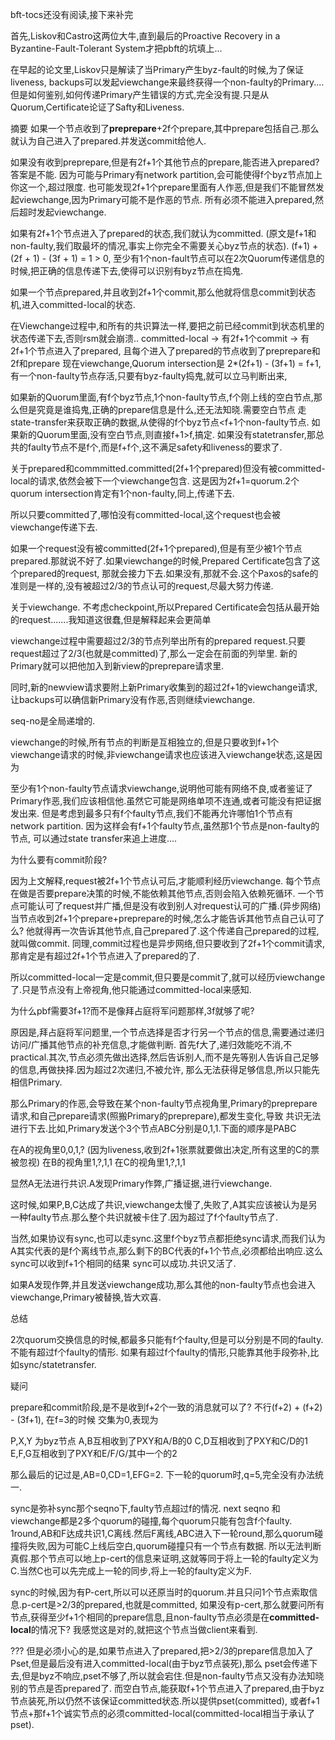 bft-tocs还没有阅读,接下来补完

首先,Liskov和Castro这两位大牛,直到最后的Proactive Recovery in a Byzantine-Fault-Tolerant System才把pbft的坑填上...

在早起的论文里,Liskov只是解读了当Primary产生byz-fault的时候,为了保证liveness,
backups可以发起viewchange来最终获得一个non-faulty的Primary....
但是如何鉴别,如何传递Primary产生错误的方式,完全没有提.只是从Quorum,Certificate论证了Safty和Liveness.

摘要
如果一个节点收到了**preprepare**+2f个prepare,其中prepare包括自己.那么就认为自己进入了prepared.并发送commit给他人.

如果没有收到preprepare,但是有2f+1个其他节点的prepare,能否进入prepared?答案是不能.
因为可能与Primary有network partition,会可能使得f个byz节点加上你这一个,超过限度.
也可能发现2f+1个prepare里面有人作恶,但是我们不能冒然发起viewchange,因为Primary可能不是作恶的节点.
所有必须不能进入prepared,然后超时发起viewchange.


如果有2f+1个节点进入了prepared的状态,我们就认为committed. (原文是f+1和non-faulty,我们取最坏的情况,事实上你完全不需要关心byz节点的状态).
(f+1) + (2f + 1) - (3f + 1) = 1 > 0, 至少有1个non-fault节点可以在2次Quorum传递信息的时候,把正确的信息传递下去,使得可以识别有byz节点在捣鬼.

如果一个节点prepared,并且收到2f+1个commit,那么他就将信息commit到状态机,进入committed-local的状态.

在Viewchange过程中,和所有的共识算法一样,要把之前已经commit到状态机里的状态传递下去,否则rsm就会崩溃..
committed-local -> 有2f+1个commit -> 有2f+1个节点进入了prepared, 且每个进入了prepared的节点收到了preprepare和2f和prepare
现在viewchange,Quorum intersection是 2*(2f+1) - (3f+1) = f+1, 有一个non-faulty节点存活,只要有byz-faulty捣鬼,就可以立马判断出来,

如果新的Quorum里面,有f个byz节点,1个non-faulty节点,f个刚上线的空白节点,那么但是究竟是谁捣鬼,正确的prepare信息是什么,还无法知晓.需要空白节点
走state-transfer来获取正确的数据,从使得的f个byz节点<f+1个non-faulty节点.
如果新的Quorum里面,没有空白节点,则直接f+1>f,搞定.
如果没有statetransfer,那总共的faulty节点不是f个,而是f+f个,这不满足safety和liveness的要求了.

关于prepared和commmitted.committed(2f+1个prepared)但没有被committed-local的请求,依然会被下一个viewchange包含.
这是因为2f+1=quorum.2个quorum intersection肯定有1个non-faulty,同上,传递下去.

所以只要committed了,哪怕没有committed-local,这个request也会被viewchange传递下去.

如果一个request没有被committed(2f+1个prepared),但是有至少被1个节点prepared.那就说不好了.如果viewchange的时候,Prepared Certificate包含了这个prepared的request,
那就会接力下去.如果没有,那就不会.这个Paxos的safe的准则是一样的,没有被超过2/3的节点认可的request,尽最大努力传递.

关于viewchange. 不考虑checkpoint,所以Prepared Certificate会包括从最开始的request.......我知道这很蠢,但是解释起来会更简单

viewchange过程中需要超过2/3的节点列举出所有的prepared request.只要request超过了2/3(也就是committed)了,那么一定会在前面的列举里.
新的Primary就可以把他加入到新view的preprepare请求里.

同时,新的newview请求要附上新Primary收集到的超过2f+1的viewchange请求,让backups可以确信新Primary没有作恶,否则继续viewchange.

seq-no是全局递增的.

viewchange的时候,所有节点的判断是互相独立的,但是只要收到f+1个viewchange请求的时候,非viewchange请求也应该进入viewchange状态,这是因为

至少有1个non-faulty节点请求viewchange,说明他可能有网络不良,或者鉴证了Primary作恶,我们应该相信他.虽然它可能是网络单项不连通,或者可能没有把证据发出来.
但是考虑到最多只有f个faulty节点,我们不能再允许哪怕1个节点有network partition. 因为这样会有f+1个faulty节点,虽然那1个节点是non-faulty的节点,
可以通过state transfer来追上进度....


为什么要有commit阶段?

因为上文解释,request被2f+1个节点认可后,才能顺利经历viewchange.
每个节点在做是否要prepare决策的时候,不能依赖其他节点,否则会陷入依赖死循环.
一个节点可能认可了request并广播,但是没有收到别人对request认可的广播.(异步网络)
当节点收到2f+1个prepare+preprepare的时候,怎么才能告诉其他节点自己认可了么?
他就得再一次告诉其他节点,自己prepared了.这个传递自己prepared的过程,就叫做commit.
同理,commit过程也是异步网络,但只要收到了2f+1个commit请求,那肯定是有超过2f+1个节点进入了prepared的了.

所以committed-local一定是commit,但只要是commit了,就可以经历viewchange了.只是节点没有上帝视角,他只能通过committed-local来感知.

为什么pbf需要3f+1?而不是像拜占庭将军问题那样,3f就够了呢?

原因是,拜占庭将军问题里,一个节点选择是否才行另一个节点的信息,需要通过递归访问/广播其他节点的补充信息,才能做判断.
首先f大了,递归效能吃不消,不practical.其次,节点必须先做出选择,然后告诉别人,而不是先等别人告诉自己足够的信息,再做抉择.因为超过2次递归,不被允许,
那么无法获得足够信息,所以只能先相信Primary.

那么Primary的作恶,会导致在某个non-faulty节点视角里,Primary的preprepare请求,和自己prepare请求(照搬Primary的preprepare),都发生变化,导致
共识无法进行下去.比如,Primary发送个3个节点ABC分别是0,1,1.下面的顺序是PABC

在A的视角里0,0,1,? (因为liveness,收到2f+1张票就要做出决定,所有这里的C的票被忽视)
在B的视角里1,?,1,1
在C的视角里1,?,1,1

显然A无法进行共识.A发现Primary作弊,广播证据,进行viewchange.

这时候,如果P,B,C达成了共识,viewchange太慢了,失败了,A其实应该被认为是另一种faulty节点.那么整个共识就被卡住了.因为超过了f个faulty节点了.

当然,如果协议有sync,也可以走sync.这里f个byz节点都拒绝sync请求,而我们认为A其实代表的是f个离线节点,那么剩下的BC代表的f+1个节点,必须都给出响应.这么sync可以收到f+1个相同的结果
sync可以成功.共识又活了.

如果A发现作弊,并且发送viewchange成功,那么其他的non-faulty节点也会进入viewchange,Primary被替换,皆大欢喜.

总结

2次quorum交换信息的时候,都最多只能有f个faulty,但是可以分别是不同的faulty.不能有超过f个faulty的情形.
如果有超过f个faulty的情形,只能靠其他手段弥补,比如sync/statetransfer.

疑问

prepare和commit阶段,是不是收到f+2个一致的消息就可以了?
不行(f+2) + (f+2) - (3f+1), 在f=3的时候 交集为0,表现为

P,X,Y 为byz节点
A,B互相收到了PXY和A/B的0
C,D互相收到了PXY和C/D的1
E,F,G互相收到了PXY和E/F/G/其中一个的2

那么最后的记过是,AB=0,CD=1,EFG=2.
下一轮的quorum时,q=5,完全没有办法统一.

sync是弥补sync那个seqno下,faulty节点超过f的情况.
next seqno 和 viewchange都是2多个quorum的碰撞,每个quorum只能有包含f个faulty.
1round,AB和F达成共识1,C离线.然后F离线,ABC进入下一轮round,那么quorum碰撞将失败,因为可能C上线后空白,quorum碰撞只有一个节点有数据.
所以无法判断真假.那个节点可以地上p-cert的信息来证明,这就等同于将上一轮的faulty定义为C.当然C也可以先完成上一轮的同步,将上一轮的faulty定义为F.


sync的时候,因为有P-cert,所以可以还原当时的quorum.并且只问1个节点索取信息.p-cert是>2/3的prepared,也就是committed,
如果没有p-cert,那么就要问所有节点,获得至少f+1个相同的prepare信息,且non-faulty节点必须是在**committed-local**的情况下?
我感觉这是对的,就把这个节点当做client来看到.

???
但是必须小心的是,如果节点进入了prepared,把>2/3的prepare信息加入了Pset,但是最后没有进入committed-local(由于byz节点装死),那么
pset会传递下去,但是byz不响应,pset不够了,所以就会宕住.但是non-faulty节点又没有办法知晓别的节点是否prepared了.
而空白节点,能获取f+1个节点进入了prepared,由于byz节点装死,所以仍然不该保证committed状态.所以提供pset(committed),
或者f+1节点+那f+1个诚实节点的必须committed-local(committed-local相当于承认了pset).
